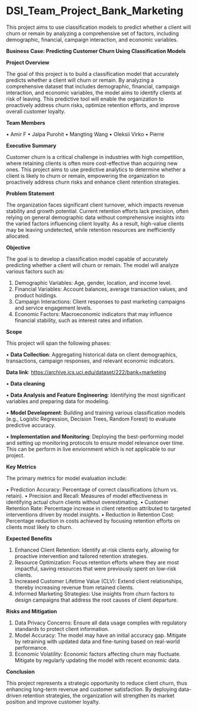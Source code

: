 # DSI_Team_Project_Bank_Marketing
This project aims to use classification models to predict whether a client will churn or remain by analyzing a comprehensive set of factors, including demographic, financial, campaign interaction, and economic variables.




**Business Case: Predicting Customer Churn Using Classification Models**

**Project Overview**

The goal of this project is to build a classification model that accurately predicts whether a client will churn or remain. By analyzing a comprehensive dataset that includes demographic, financial, campaign interaction, and economic variables, the model aims to identify clients at risk of leaving. This predictive tool will enable the organization to proactively address churn risks, optimize retention efforts, and improve overall customer loyalty.

**Team Members**

•	Amir F
•	Jalpa Purohit
•	Mangting Wang
•	Oleksii Virko
•	Pierre 

**Executive Summary**

Customer churn is a critical challenge in industries with high competition, where retaining clients is often more cost-effective than acquiring new ones. This project aims to use predictive analytics to determine whether a client is likely to churn or remain, empowering the organization to proactively address churn risks and enhance client retention strategies.

**Problem Statement**

The organization faces significant client turnover, which impacts revenue stability and growth potential. Current retention efforts lack precision, often relying on general demographic data without comprehensive insights into the varied factors influencing client loyalty. As a result, high-value clients may be leaving undetected, while retention resources are inefficiently allocated.

**Objective**

The goal is to develop a classification model capable of accurately predicting whether a client will churn or remain. The model will analyze various factors such as:

1.	Demographic Variables: Age, gender, location, and income level.
2.	Financial Variables: Account balances, average transaction values, and product holdings.
3.	Campaign Interactions: Client responses to past marketing campaigns and service engagement levels.
4.	Economic Factors: Macroeconomic indicators that may influence financial stability, such as interest rates and inflation.
   
**Scope**

This project will span the following phases:

•	**Data Collection**: Aggregating historical data on client demographics, transactions, campaign responses, and relevant economic indicators.

**Data link**: https://archive.ics.uci.edu/dataset/222/bank+marketing  

•	**Data cleaning**

•	**Data Analysis and Feature Engineering**: Identifying the most significant variables and preparing data for modeling.

•	**Model Development**: Building and training various classification models (e.g., Logistic Regression, Decision Trees, Random Forest) to evaluate predictive accuracy.

•	**Implementation and Monitoring**: Deploying the best-performing model and setting up monitoring protocols to ensure model relevance over time. This can be perform in live enviornment which is not applicable to our project.


**Key Metrics**

The primary metrics for model evaluation include:

•	Prediction Accuracy: Percentage of correct classifications (churn vs. retain).
•	Precision and Recall: Measures of model effectiveness in identifying actual churn clients without overestimating.
•	Customer Retention Rate: Percentage increase in client retention attributed to targeted interventions driven by model insights.
•	Reduction in Retention Cost: Percentage reduction in costs achieved by focusing retention efforts on clients most likely to churn.

**Expected Benefits**

1.	Enhanced Client Retention: Identify at-risk clients early, allowing for proactive intervention and tailored retention strategies.
2.	Resource Optimization: Focus retention efforts where they are most impactful, saving resources that were previously spent on low-risk clients.
3.	Increased Customer Lifetime Value (CLV): Extend client relationships, thereby increasing revenue from retained clients.
4.	Informed Marketing Strategies: Use insights from churn factors to design campaigns that address the root causes of client departure.
   
**Risks and Mitigation**

1.	Data Privacy Concerns: Ensure all data usage complies with regulatory standards to protect client information.
2.	Model Accuracy: The model may have an initial accuracy gap. Mitigate by retraining with updated data and fine-tuning based on real-world performance.
3.	Economic Volatility: Economic factors affecting churn may fluctuate. Mitigate by regularly updating the model with recent economic data.
   
**Conclusion**

This project represents a strategic opportunity to reduce client churn, thus enhancing long-term revenue and customer satisfaction. By deploying data-driven retention strategies, the organization will strengthen its market position and improve customer loyalty.
